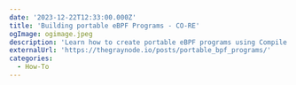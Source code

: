 ```yaml
---
date: '2023-12-22T12:33:00.000Z'
title: 'Building portable eBPF Programs - CO-RE'
ogImage: ogimage.jpeg
description: 'Learn how to create portable eBPF programs using Compile Once - Run Everywhere (CO-RE)'
externalUrl: 'https://thegraynode.io/posts/portable_bpf_programs/'
categories:
  - How-To
---
```

